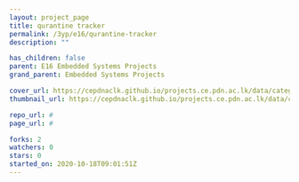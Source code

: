 ```yaml
---
layout: project_page
title: qurantine tracker
permalink: /3yp/e16/qurantine-tracker
description: ""

has_children: false
parent: E16 Embedded Systems Projects
grand_parent: Embedded Systems Projects

cover_url: https://cepdnaclk.github.io/projects.ce.pdn.ac.lk/data/categories/3yp/cover_page.jpg
thumbnail_url: https://cepdnaclk.github.io/projects.ce.pdn.ac.lk/data/categories/3yp/thumbnail.jpg

repo_url: #
page_url: #

forks: 2
watchers: 0
stars: 0
started_on: 2020-10-18T09:01:51Z
---
```



